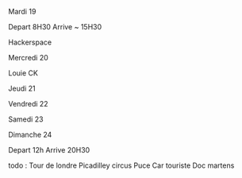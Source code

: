 Mardi 19

Depart 8H30 Arrive ~ 15H30

Hackerspace



Mercredi 20

Louie CK

Jeudi 21

Vendredi 22

Samedi 23

Dimanche 24

Depart 12h Arrive 20H30

todo :
Tour de londre
Picadilley circus
Puce
Car touriste
Doc martens